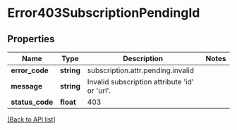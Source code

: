 # Error403SubscriptionPendingId

## Properties

Name | Type | Description | Notes
------------ | ------------- | ------------- | -------------
**error_code** | **string** | subscription.attr.pending.invalid |
**message** | **string** | Invalid subscription attribute &#39;id&#39; or &#39;url&#39;. |
**status_code** | **float** | 403 |

[[Back to API list]](../../README.md#api-endpoints)
